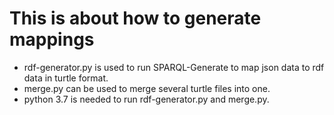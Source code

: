 # This is about how to generate mappings
* rdf-generator.py is used to run SPARQL-Generate to map json data to rdf data in turtle format.
* merge.py can be used to merge several turtle files into one.
* python 3.7 is needed to run rdf-generator.py and merge.py.